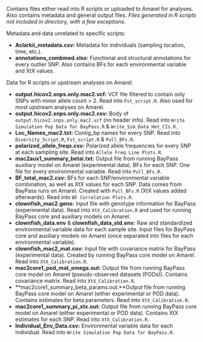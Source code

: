 Contains files either read into R scripts or uploaded to Amarel for analyses. Also contains metadata and general output files. *Files generated in R scripts not included in directory, with a few exceptions.*

Metadata and data unrelated to specific scripts:
 * **Aclarkii_metadata.csv:** Metadata for individuals (sampling location, time, etc.).
 * **annotations_combined.xlsx:** Functional and structural annotations for every outlier SNP. Also contains BFs for each environmental variable and XtX values.

Data for R scripts or upstream analyses on Amarel:
* **output.hicov2.snps.only.mac2.vcf:** VCF file filtered to contain only SNPs with minor allele count > 2. Read into `Fst_script.R`. Also used for most upstream analyses on Amarel.
* **output.hicov2.snps.only.mac2.csv:** Body of `output.hicov2.snps.only.mac2.vcf` (no header info). Read into `Write Simulation Pop Data for BayPass.R` & `Write_Sim_Data_Het_CIs.R`.
* **Loc_Names_mac2.txt:** Contig_bp names for every SNP. Read into `Diversity_Script.R`, `Fst_script.R` & `Pull_BFs.R`.
* **polarized_allele_freqs.csv:** Polarized allele frequencies for every SNP at each sampling site. Read into `Allele Freq Line Plots.R`.
* **mac2aux1_summary_betai.txt:** Output file from running BayPass auxiliary model on Amarel (experimental data). BFs for each SNP. One file for every environmental variable. Read into `Pull_BFs.R`.
* **BF_total_mac2.csv:** BFs for each SNP/environmental variable combination, as well as XtX values for each SNP. Data comes from BayPass runs on Amarel. Created with `Pull_BFs.R` (XtX values added afterwards). Read into `BF Correlation Plots.R`.
* **clownfish_mac2.geno:** Input file with genotype information for BayPass (experimental data). Read into `XtX_Calibration.R` and used for running BayPass core and auxiliary models on Amarel.
* **clownfish_data.env** & **clownfish_data_std.env:** Raw and standardized environmental variable data for each sample site. Input files for BayPass core and auxiliary models on Amarel (once separated into files for each environmental variable).
* **clownfish_mac2_mat.cov:** Input file with covariance matrix for BayPass (experimental data). Created by running BayPass core model on Amarel. Read into `XtX_Calibration.R`.
* **mac2core1_pod_mat_omega.out:** Output file from running BayPass core model on Amarel (pseudo-observed datasets (PODs)). Contains covariance matrix. Read into `XtX_Calibration.R`.
* **mac2core1_summary_beta_params.out:**Output file from running BayPass core model on Amarel (either experimental or POD data). Contains estimates for beta parameters. Read into `XtX_Calibration.R`.
* **mac2core1_summary_pi_xtx.out:** Output file from running BayPass core model on Amarel (either experimental or POD data). Contains XtX estimates for each SNP. Read into `XtX_Calibration.R`.
* **Individual_Env_Data.csv:** Environmental variable data for each individual. Read into `Write Simulation Pop Data for BayPass.R`.
